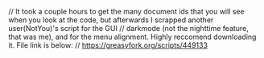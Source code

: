 // It took a couple hours to get the many document ids that you will see when you look at the code, but afterwards I scrapped another user(NotYou)'s script for the GUI
// darkmode (not the nighttime feature, that was me), and for the menu alignment. Highly reccomend downloading it. File link is below:
// https://greasyfork.org/scripts/449133

